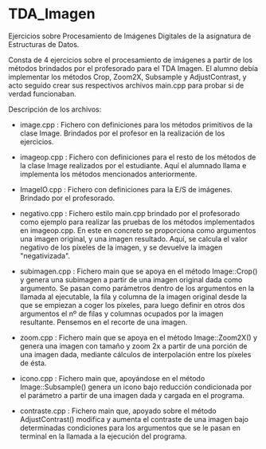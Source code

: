 # TDA_Imagen
Ejercicios sobre Procesamiento de Imágenes Digitales de la asignatura de Estructuras de Datos.

Consta de 4 ejercicios sobre el procesamiento de imágenes a partir de los métodos brindados por el profesorado para el TDA Imagen. El alumno debía implementar los métodos Crop, Zoom2X, Subsample y AdjustContrast, y acto seguido crear sus respectivos archivos main.cpp para probar si de verdad funcionaban.

Descripción de los archivos:

- image.cpp : Fichero con definiciones para los métodos primitivos de la clase Image. Brindados por el profesor en la realización de los ejercicios.

- imageop.cpp : Fichero con definiciones para el resto de los métodos de la clase Image realizados por el estudiante. Aquí el alumnado llama e implementa los métodos mencionados anteriormente.

- ImageIO.cpp : Fichero con definiciones para la E/S de imágenes. Brindado por el profesorado.

- negativo.cpp : Fichero estilo main.cpp brindado por el profesorado como ejemplo para realizar las pruebas de los métodos implementados en imageop.cpp. En este en concreto se proporciona como argumentos una imagen original, y una imagen resultado. Aquí, se calcula el valor negativo de los píxeles de la imagen, y se devuelve la imagen "negativizada".

- subimagen.cpp : Fichero main que se apoya en el método Image::Crop() y genera una subimagen a partir de una imagen original dada como argumento. Se pasan como parámetros dentro de los argumentos en la llamada al ejecutable, la fila y columna de la imagen original desde la que se empiezan a coger los píxeles, para luego definir en otros dos argumentos el nº de filas y columnas ocupados por la imagen resultante. Pensemos en el recorte de una imagen.

- zoom.cpp : Fichero main que se apoya en el método Image::Zoom2X() y genera una imagen con tamaño y zoom 2x a partir de una porción de una imagen dada, mediante cálculos de interpolación entre los píxeles de ésta.

- icono.cpp : Fichero main que, apoyándose en el método Image::Subsample() genera un icono bajo reducción condicionada por el parámetro <factor> a partir de una imagen dada y cargada en el programa.

- contraste.cpp : Fichero main que, apoyado sobre el método AdjustContrast() modifica y aumenta el contraste de una imagen bajo determinadas condiciones para los argumentos que se le pasan en terminal en la llamada a la ejecución del programa. 
